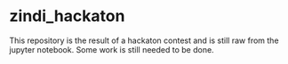 # zindi_hackaton
This repository is the result of a hackaton contest and is still raw from the jupyter notebook.
Some work is still needed to be done.
